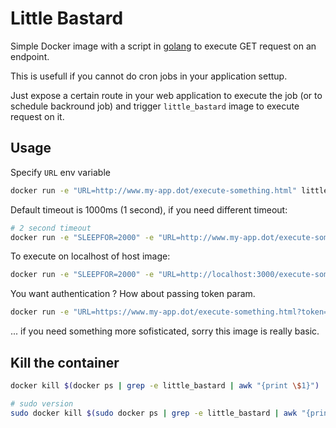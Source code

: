# Little Bastard

Simple Docker image with a script in [golang](https://golang.org/) to
execute GET request on an endpoint.

This is usefull if you cannot do cron jobs in your application settup.

Just expose a certain route in your web application to execute the job
(or to schedule backround job) and trigger
`little_bastard` image to execute request on it.


## Usage

Specify `URL` env variable


```bash
docker run -e "URL=http://www.my-app.dot/execute-something.html" little_bastard
```

Default timeout is 1000ms (1 second), if you need different timeout:

```bash
# 2 second timeout
docker run -e "SLEEPFOR=2000" -e "URL=http://www.my-app.dot/execute-something.html" little_bastard
```

To execute on localhost of host image:

```bash
docker run -e "SLEEPFOR=2000" -e "URL=http://localhost:3000/execute-something.html" --net="host" little_bastard
```


You want authentication ? How about passing token param.

```bash
docker run -e "URL=https://www.my-app.dot/execute-something.html?token=1234556" --net="host" little_bastard
```

... if you need something more sofisticated, sorry this image is really basic.

## Kill the container

```bash
docker kill $(docker ps | grep -e little_bastard | awk "{print \$1}")

# sudo version
sudo docker kill $(sudo docker ps | grep -e little_bastard | awk "{print \$1}")
```

